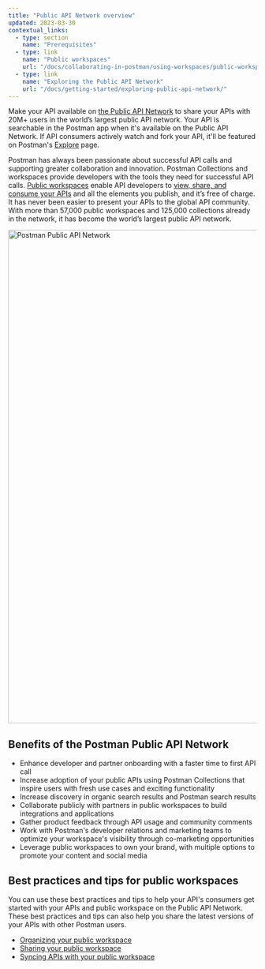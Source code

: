 ```yaml
---
title: "Public API Network overview"
updated: 2023-03-30
contextual_links:
  - type: section
    name: "Prerequisites"
  - type: link
    name: "Public workspaces"
    url: "/docs/collaborating-in-postman/using-workspaces/public-workspaces/"
  - type: link
    name: "Exploring the Public API Network"
    url: "/docs/getting-started/exploring-public-api-network/"
---
```


Make your API available on [the Public API Network](/docs/getting-started/exploring-public-api-network/) to share your APIs with 20M+ users in the world’s largest public API network. Your API is searchable in the Postman app when it's available on the Public API Network. If API consumers actively watch and fork your API, it'll be featured on Postman's [Explore](https://www.postman.com/explore) page.

Postman has always been passionate about successful API calls and supporting greater collaboration and innovation. Postman Collections and workspaces provide developers with the tools they need for successful API calls. [Public workspaces](/docs/collaborating-in-postman/using-workspaces/public-workspaces/) enable API developers to [view, share, and consume your APIs](https://www.postman.com/api-platform/api-catalog/) and all the elements you publish, and it’s free of charge. It has never been easier to present your APIs to the global API community. With more than 57,000 public workspaces and 125,000 collections already in the network, it has become the world’s largest public API network.

<img alt="Postman Public API Network" src="https://assets.postman.com/postman-docs/v10/public-api-network-v10.jpg" width="1000px"/>

## Benefits of the Postman Public API Network

* Enhance developer and partner onboarding with a faster time to first API call
* Increase adoption of your public APIs using Postman Collections that inspire users with fresh use cases and exciting functionality
* Increase discovery in organic search results and Postman search results
* Collaborate publicly with partners in public workspaces to build integrations and applications
* Gather product feedback through API usage and community comments
* Work with Postman's developer relations and marketing teams to optimize your workspace's visibility through co-marketing opportunities
* Leverage public workspaces to own your brand, with multiple options to promote your content and social media

## Best practices and tips for public workspaces

You can use these best practices and tips to help your API's consumers get started with your APIs and public workspace on the Public API Network. These best practices and tips can also help you share the latest versions of your APIs with other Postman users.

* [Organizing your public workspace](/docs/collaborating-in-postman/public-api-network/organizing-your-workspace/)
* [Sharing your public workspace](/docs/collaborating-in-postman/public-api-network/sharing-your-workspace/)
* [Syncing APIs with your public workspace](/docs/collaborating-in-postman/public-api-network/sync-api-with-workspace/)
